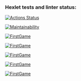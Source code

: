 ### Hexlet tests and linter status:

[![Actions Status](https://github.com/InfoTea/frontend-project-44/workflows/hexlet-check/badge.svg)](https://github.com/InfoTea/frontend-project-44/actions)

[![Maintainability](https://api.codeclimate.com/v1/badges/3eece85002c48f3160ed/maintainability)](https://codeclimate.com/github/InfoTea/frontend-project-44/maintainability)

[![FirstGame](https://asciinema.org/a/MLWZyG3c0WXyPmQOhB3dbFO9L)](https://asciinema.org/a/MLWZyG3c0WXyPmQOhB3dbFO9L)

[![FirstGame](https://asciinema.org/a/DIzDgjkcD9wiwuri89gLsDNTa)](https://asciinema.org/a/DIzDgjkcD9wiwuri89gLsDNTa)

[![FirstGame](https://asciinema.org/a/5QpfDgpVO7tpymEUbYnnGngSJ)](https://asciinema.org/a/5QpfDgpVO7tpymEUbYnnGngSJ)

[![FirstGame](https://asciinema.org/a/1brhfX9PstGPZXD3MgHDigQmq)](https://asciinema.org/a/1brhfX9PstGPZXD3MgHDigQmq)

[![FirstGame](https://asciinema.org/a/0jXltBbZdcMONIqUAz4ptcWFA)](https://asciinema.org/a/0jXltBbZdcMONIqUAz4ptcWFA)
